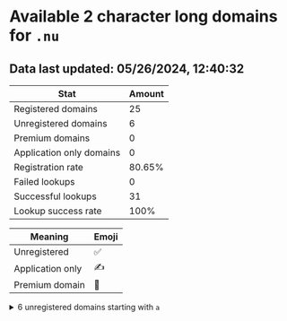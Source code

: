 # Available 2 character long domains for `.nu`

## Data last updated: 05/26/2024, 12:40:32

|Stat|Amount|
|--|--|
|Registered domains|25|
|Unregistered domains|6|
|Premium domains|0|
|Application only domains|0|
|Registration rate|80.65%|
|Failed lookups|0|
|Successful lookups|31|
|Lookup success rate|100%|


|Meaning|Emoji|
|--|--|
|Unregistered|:white_check_mark:|
|Application only|:writing_hand:|
|Premium domain|:gem:|

<details>
<summary>6 unregistered domains starting with <bold><code>a</code></bold></summary>

|Type|Domain|
|--|--|
|:white_check_mark:|`a4.nu`|
|:white_check_mark:|`ai.nu`|
|:white_check_mark:|`an.nu`|
|:white_check_mark:|`av.nu`|
|:white_check_mark:|`aw.nu`|
|:white_check_mark:|`ax.nu`|
</details>